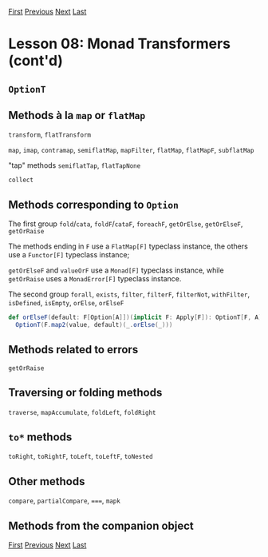 [First](https://github.com/sjbiaga/kittens/blob/main/mt-1-compose/README.md) [Previous](https://github.com/sjbiaga/kittens/blob/main/mt-2-EitherT/README.md) [Next](https://github.com/sjbiaga/kittens/blob/main/mt-4-IorT/README.md) [Last](https://github.com/sjbiaga/kittens/blob/main/mt-8-ExprT/README.md)

Lesson 08: Monad Transformers (cont'd)
======================================

`OptionT`
---------

Methods à la `map` or `flatMap`
-------------------------------

`transform`, `flatTransform`

`map`, `imap`, `contramap`, `semiflatMap`, `mapFilter`, `flatMap`, `flatMapF`, `subflatMap`

"tap" methods
`semiflatTap`, `flatTapNone`

`collect`

Methods corresponding to `Option`
---------------------------------

The first group
`fold`/`cata`, `foldF`/`cataF`, `foreachF`, `getOrElse`, `getOrElseF`, `getOrRaise`

The methods ending in `F` use a `FlatMap[F]` typeclass instance, the others use a `Functor[F]` typeclass instance;

`getOrElseF` and `valueOrF` use a `Monad[F]` typeclass instance, while `getOrRaise` uses a `MonadError[F]` typeclass instance.

The second group
    `forall`, `exists`, `filter`, `filterF`, `filterNot`, `withFilter`, `isDefined`, `isEmpty`, `orElse`, `orElseF`

```Scala
def orElseF(default: F[Option[A]])(implicit F: Apply[F]): OptionT[F, A] =
  OptionT(F.map2(value, default)(_.orElse(_)))
```

Methods related to errors
-------------------------

`getOrRaise`

Traversing or folding methods
-----------------------------

`traverse`, `mapAccumulate`, `foldLeft`, `foldRight`

`to*` methods
-------------

`toRight`, `toRightF`, `toLeft`, `toLeftF`, `toNested`

Other methods
-------------

`compare`, `partialCompare`, `===`, `mapk`

Methods from the companion object
---------------------------------

[First](https://github.com/sjbiaga/kittens/blob/main/mt-1-compose/README.md) [Previous](https://github.com/sjbiaga/kittens/blob/main/mt-2-EitherT/README.md) [Next](https://github.com/sjbiaga/kittens/blob/main/mt-4-IorT/README.md) [Last](https://github.com/sjbiaga/kittens/blob/main/mt-8-ExprT/README.md)
